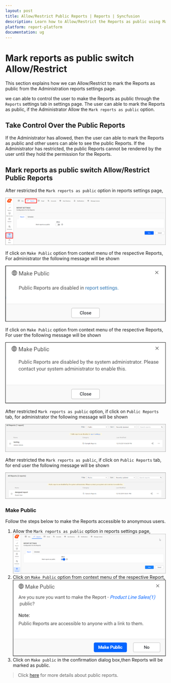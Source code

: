 ```yaml
---
layout: post
title: Allow/Restrict Public Reports | Reports | Syncfusion
description: Learn how to Allow/Restrict the Reports as public using Mark reports as public switch in reports settings page.
platform: report-platform
documentation: ug
---
```


# Mark reports as public switch Allow/Restrict

This section explains how we can Allow/Restrict to mark the Reports as public from the Administration reports settings page.

we can able to control the user to make the Reports as public through the `Reports` settings tab in settings page. The user can able to mark the Reports as public, if the Administrator Allow the `Mark reports as public` option.

## Take Control Over the Public Reports

If the Administrator has allowed, then the user can able to mark the Reports as public and other users can able to see the public Reports.
If the Administrator has restricted, the public Reports cannot be rendered by the user until they hold the permission for the Reports.

## Mark reports as public switch Allow/Restrict Public Reports

After restricted the `Mark reports as public` option in reports settings page,

![Click on reportsettings icon](/static/assets/on-premise/images/settings/report-settings.png)

If click on `Make Public` option from context menu of the respective Reports, For administrator the following message will be shown

![Click on makepublic icon](/static/assets/on-premise/images/settings/makepublic-admin.png)

If click on `Make Public` option from context menu of the respective Reports, For user the following message will be shown

![Click on makepublic icon](/static/assets/on-premise/images/settings/makepublic-user.png)

After restricted `Mark reports as public` option, if click on `Public Reports` tab, for administrator the following message will be shown

![Click on publicreport icon](/static/assets/on-premise/images/settings/publicreport-admin.png)

After restricted the `Mark reports as public`, if click on `Public Reports` tab, for end user the following message will be shown

![Click on publicreport icon](/static/assets/on-premise/images/settings/publicreport-user.png)

### Make Public

Follow the steps below to make the Reports accessible to anonymous users.

1. Allow the `Mark reports as public` option in reports settings page,
![Click on report-settings-on icon](/static/assets/on-premise/images/settings/report-settings-on.png)
2. Click on `Make Public` option from context menu of the respective Report,
![Click on makepublic icon](/static/assets/on-premise/images/settings/makepublic.png)
3. Click on `Make public` in the confirmation dialog box,then Reports will be marked as public.

> Click [here](./../../../designer-guide/manage-content/reports/public-report/) for more details about public reports.